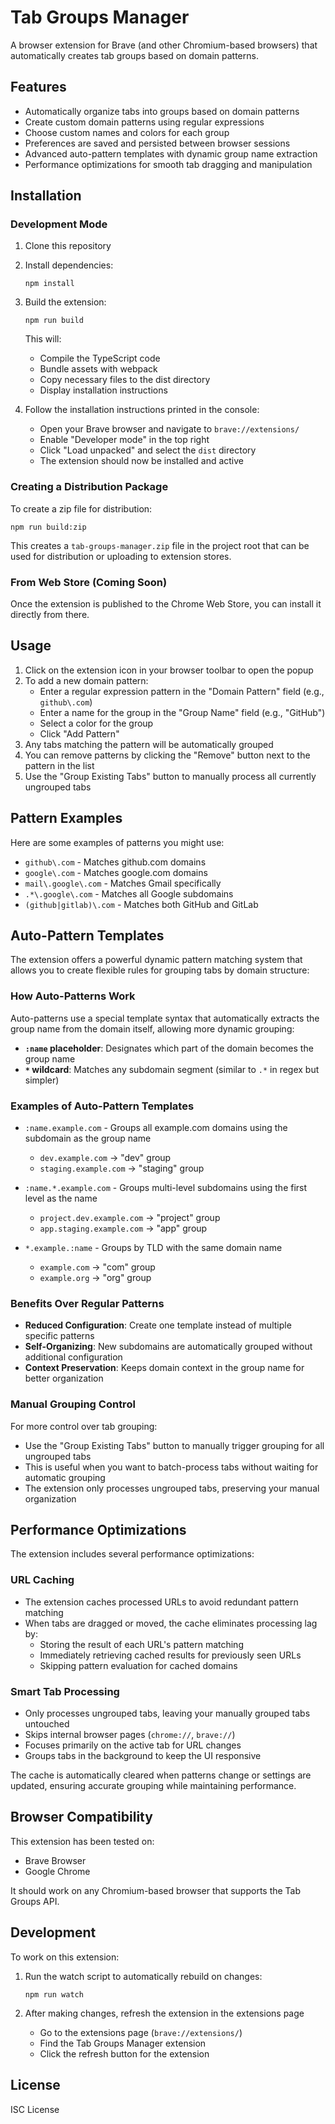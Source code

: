 # Tab Groups Manager

A browser extension for Brave (and other Chromium-based browsers) that automatically creates tab groups based on domain patterns.

## Features

- Automatically organize tabs into groups based on domain patterns
- Create custom domain patterns using regular expressions
- Choose custom names and colors for each group
- Preferences are saved and persisted between browser sessions
- Advanced auto-pattern templates with dynamic group name extraction
- Performance optimizations for smooth tab dragging and manipulation

## Installation

### Development Mode

1. Clone this repository
2. Install dependencies:
   ```
   npm install
   ```
3. Build the extension:
   ```
   npm run build
   ```
   This will:
   - Compile the TypeScript code
   - Bundle assets with webpack
   - Copy necessary files to the dist directory
   - Display installation instructions

4. Follow the installation instructions printed in the console:
   - Open your Brave browser and navigate to `brave://extensions/`
   - Enable "Developer mode" in the top right
   - Click "Load unpacked" and select the `dist` directory
   - The extension should now be installed and active

### Creating a Distribution Package

To create a zip file for distribution:

```
npm run build:zip
```

This creates a `tab-groups-manager.zip` file in the project root that can be used for distribution or uploading to extension stores.

### From Web Store (Coming Soon)

Once the extension is published to the Chrome Web Store, you can install it directly from there.

## Usage

1. Click on the extension icon in your browser toolbar to open the popup
2. To add a new domain pattern:
   - Enter a regular expression pattern in the "Domain Pattern" field (e.g., `github\.com`)
   - Enter a name for the group in the "Group Name" field (e.g., "GitHub")
   - Select a color for the group
   - Click "Add Pattern"
3. Any tabs matching the pattern will be automatically grouped
4. You can remove patterns by clicking the "Remove" button next to the pattern in the list
5. Use the "Group Existing Tabs" button to manually process all currently ungrouped tabs

## Pattern Examples

Here are some examples of patterns you might use:

- `github\.com` - Matches github.com domains
- `google\.com` - Matches google.com domains
- `mail\.google\.com` - Matches Gmail specifically
- `.*\.google\.com` - Matches all Google subdomains
- `(github|gitlab)\.com` - Matches both GitHub and GitLab

## Auto-Pattern Templates

The extension offers a powerful dynamic pattern matching system that allows you to create flexible rules for grouping tabs by domain structure:

### How Auto-Patterns Work

Auto-patterns use a special template syntax that automatically extracts the group name from the domain itself, allowing more dynamic grouping:

- **`:name` placeholder**: Designates which part of the domain becomes the group name
- **`*` wildcard**: Matches any subdomain segment (similar to `.*` in regex but simpler)

### Examples of Auto-Pattern Templates

- `:name.example.com` - Groups all example.com domains using the subdomain as the group name
  - `dev.example.com` → "dev" group
  - `staging.example.com` → "staging" group
  
- `:name.*.example.com` - Groups multi-level subdomains using the first level as the name
  - `project.dev.example.com` → "project" group
  - `app.staging.example.com` → "app" group

- `*.example.:name` - Groups by TLD with the same domain name
  - `example.com` → "com" group
  - `example.org` → "org" group

### Benefits Over Regular Patterns

- **Reduced Configuration**: Create one template instead of multiple specific patterns
- **Self-Organizing**: New subdomains are automatically grouped without additional configuration
- **Context Preservation**: Keeps domain context in the group name for better organization

### Manual Grouping Control

For more control over tab grouping:

- Use the "Group Existing Tabs" button to manually trigger grouping for all ungrouped tabs
- This is useful when you want to batch-process tabs without waiting for automatic grouping
- The extension only processes ungrouped tabs, preserving your manual organization

## Performance Optimizations

The extension includes several performance optimizations:

### URL Caching

- The extension caches processed URLs to avoid redundant pattern matching
- When tabs are dragged or moved, the cache eliminates processing lag by:
  - Storing the result of each URL's pattern matching
  - Immediately retrieving cached results for previously seen URLs
  - Skipping pattern evaluation for cached domains

### Smart Tab Processing

- Only processes ungrouped tabs, leaving your manually grouped tabs untouched
- Skips internal browser pages (`chrome://`, `brave://`)
- Focuses primarily on the active tab for URL changes
- Groups tabs in the background to keep the UI responsive

The cache is automatically cleared when patterns change or settings are updated, ensuring accurate grouping while maintaining performance.

## Browser Compatibility

This extension has been tested on:
- Brave Browser
- Google Chrome

It should work on any Chromium-based browser that supports the Tab Groups API.

## Development

To work on this extension:

1. Run the watch script to automatically rebuild on changes:
   ```
   npm run watch
   ```

2. After making changes, refresh the extension in the extensions page
   - Go to the extensions page (`brave://extensions/`)
   - Find the Tab Groups Manager extension
   - Click the refresh button for the extension

## License

ISC License 
